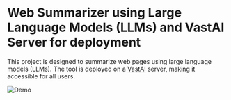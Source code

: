 # Web Summarizer using Large Language Models (LLMs) and VastAI Server for deployment

This project is designed to summarize web pages using large language models (LLMs). The tool is deployed on a [VastAI](https://vast.ai/) server, making it accessible for all users.

![Demo](assets/demo.gif)